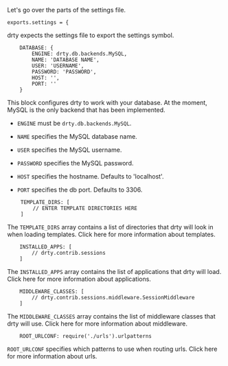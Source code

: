Let's go over the parts of the settings file.

    exports.settings = {

drty expects the settings file to export the settings symbol.

        DATABASE: {
            ENGINE: drty.db.backends.MySQL,
            NAME: 'DATABASE NAME',
            USER: 'USERNAME',
            PASSWORD: 'PASSWORD',
            HOST: '',
            PORT: ''
        }

This block configures drty to work with your database. At the moment, MySQL is the only backend that has been implemented.

 * `ENGINE` must be `drty.db.backends.MySQL`.
 * `NAME` specifies the MySQL database name.
 * `USER` specifies the MySQL username.
 * `PASSWORD` specifies the MySQL password.
 * `HOST` specifies the hostname. Defaults to 'localhost'.
 * `PORT` specifies the db port. Defaults to 3306.

        TEMPLATE_DIRS: [
            // ENTER TEMPLATE DIRECTORIES HERE
        ]

The `TEMPLATE_DIRS` array contains a list of directories that drty will look in when loading templates. Click here for more information about templates.

        INSTALLED_APPS: [
            // drty.contrib.sessions
        ]

The `INSTALLED_APPS` array contains the list of applications that drty will load. Click here for more information about applications.

        MIDDLEWARE_CLASSES: [
            // drty.contrib.sessions.middleware.SessionMiddleware
        ]

The `MIDDLEWARE_CLASSES` array contains the list of middleware classes that drty will use. Click here for more information about middleware.

        ROOT_URLCONF: require('./urls').urlpatterns

`ROOT_URLCONF` specifies which patterns to use when routing urls. Click here for more information about urls.